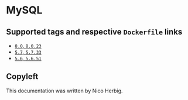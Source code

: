 # MySQL

## Supported tags and respective `Dockerfile` links

 * [`8.0`, `8.0.23`](https://github.com/nicoherbigio/docker-mysql/blob/master/8.0/debian/default/Dockerfile)
 * [`5.7`, `5.7.33`](https://github.com/nicoherbigio/docker-mysql/blob/master/5.7/debian/default/Dockerfile)
 * [`5.6`, `5.6.51`](https://github.com/nicoherbigio/docker-mysql/blob/master/5.6/debian/default/Dockerfile)

## Copyleft

This documentation was written by Nico Herbig.

